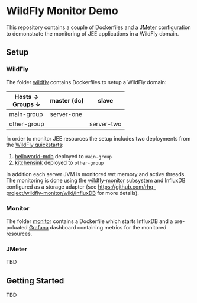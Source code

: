 # WildFly Monitor Demo

This repository contains a couple of Dockerfiles and a [JMeter](http://jmeter.apache.org/) configuration to demonstrate the monitoring of JEE applications in a WildFly domain. 

## Setup

### WildFly

The folder [wildfly](wildfly) contains Dockerfiles to setup a WildFly domain:

| Hosts  &rarr;<br/>Groups &darr; | master (dc) | slave      |
|---------------------------------|-------------|------------|
| main-group                      | server-one  |            |
| other-group                     |             | server-two |

In order to monitor JEE resources the setup includes two deployments from the [WildFly quickstarts](https://github.com/wildfly/quickstart):

1. [helloworld-mdb](https://github.com/wildfly/quickstart/tree/master/helloworld-mdb) deployed to `main-group`
1. [kitchensink](https://github.com/wildfly/quickstart/tree/master/kitchensink) deployed to `other-group`

In addition each server JVM is monitored wrt memory and active threads. The monitoring is done using the [wildfly-monitor](https://github.com/rhq-project/wildfly-monitor) subsystem and InfluxDB configured as a storage adapter (see https://github.com/rhq-project/wildfly-monitor/wiki/InfluxDB for more details).

### Monitor

The folder [monitor](monitor) contains a Dockerfile which starts InfluxDB and a pre-poluated  [Grafana](http://grafana.org/) dashboard containing metrics for the monitored resources. 

### JMeter

TBD

## Getting Started

TBD